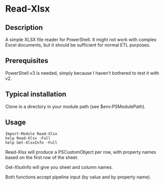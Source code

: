 ﻿Read-Xlsx
=========

Description
-----------
A simple XLSX file reader for PowerShell. It might not work with complex Excel documents, but it should be sufficient for normal ETL purposes.

Prerequisites
-------------
PowerShell v3 is needed, simply because I haven't bothered to test
it with v2.

Typical installation
--------------------
Clone in a directory in your module path (see $env:PSModulePath).

Usage
-----
    Import-Module Read-Xlsx
    help Read-Xlsx -Full
    help Get-XlsxInfo -Full

Read-Xlsx will produce a PSCustomObject per row, with property names based on the first row of the sheet.

Get-XlsxInfo will give you sheet and column names.

Both functions accept pipeline input (by value and by property name).